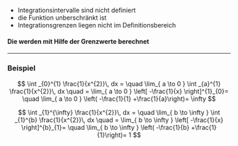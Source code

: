 - Integrationsintervalle sind nicht definiert
- die Funktion unberschränkt ist
- Integrationsgrenzen liegen nicht im Definitionsbereich

#### Die werden mit Hilfe der Grenzwerte berechnet 


---

### Beispiel
$$
\int _{0}^{1} \frac{1}{x^{2}}\, dx = \quad \lim_{ a \to 0 }  \int _{a}^{1} \frac{1}{x^{2}}\, dx \quad = \lim_{ a \to 0 } \left[ -\frac{1}{x} \right]^{1}_{0}= \quad \lim_{ a \to 0 } \left( -\frac{1}{1} +\frac{1}{a}\right)= \infty
$$

$$
\int _{1}^{\infty} \frac{1}{x^{2}}\, dx = \quad \lim_{ b \to \infty }  \int _{1}^{b} \frac{1}{x^{2}}\, dx \quad = \lim_{ b \to \infty } \left[ -\frac{1}{x} \right]^{b}_{1}= \quad \lim_{ b \to \infty } \left( -\frac{1}{b} +\frac{1}{1}\right)= 1
$$
